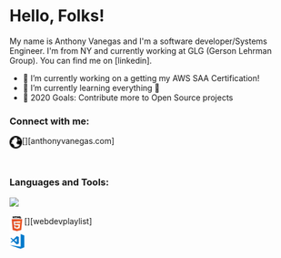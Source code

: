 # Hello, Folks! 

My name is Anthony Vanegas and I'm a software developer/Systems Engineer. I'm from NY and currently working at GLG (Gerson Lehrman Group). You can find me on [linkedin].

- 🔭 I’m currently working on a getting my AWS SAA Certification!
- 🌱 I’m currently learning everything 🤣
- 🥅 2020 Goals: Contribute more to Open Source projects

### Connect with me:
[<img align="left" alt="anthonyvanegas.com" width="22px" src="https://raw.githubusercontent.com/iconic/open-iconic/master/svg/globe.svg" />][anthonyvanegas.com]

<br>

### Languages and Tools: 
![](https://img.shields.io/badge/OS-Microsoft-informational?style=flat-square&logo=Microsoft&logoColor=white&color=2bbc8a)

[<img align="left" alt="HTML5" width="26px" src="https://raw.githubusercontent.com/github/explore/80688e429a7d4ef2fca1e82350fe8e3517d3494d/topics/html/html.png" />][webdevplaylist]

<img align="left" alt="Visual Studio Code" width="26px" src="https://raw.githubusercontent.com/github/explore/80688e429a7d4ef2fca1e82350fe8e3517d3494d/topics/visual-studio-code/visual-studio-code.png" />